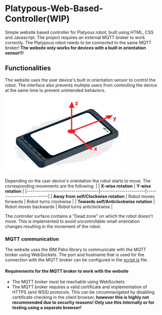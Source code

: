 # **Platypous-Web-Based-Controller(WIP)**
Simple website based controller for Platyous robot, built using HTML, CSS and Javascript. The project requires an external MQTT broker to work correctly. The Platypous robot needs to be connected to the same MQTT broker!
**The website only works for devices with a built in orientation sensor!!!**

## **Functionalities**
The website uses the user device's built in orientation sensor to control the robot. The interface also prevents multiple users from controlling the device at the same time to prevent unintended behaviors.

![Phone orientation](../images/phone_orientation.png)

Depending on the user device's orientation the robot starts to move. The corresponding movements are the following:
|                                     | **X-wise rotation**   | **Y-wise rotation**       |
|-------------------------------------|-----------------------|---------------------------|
| **Away from self/Clockwise rotation**   | Robot moves forwards | Robot turns clockwise     |
| **Towards self/Anticlockwise rotation** | Robot moves backwards | Robot turns anticlockwise |

The controller surface contains a "Dead zone" on which the robot doesn't move. This is implemented to avoid uncontrollable small orientation changes resulting in the movement of the robot.

### **MQTT communication**

The website uses the IBM Paho library to communicate with the MQTT broker using WebSockets. The port and hostname that is used for the connection with the MQTT broker can be configured in the [script.js](./script.js) file.

#### **Requirements for the MQTT broker to work with the website**
- The MQTT broker must be reachable using WebSockets
- The MQTT broker requires a valid certificate and implementation of HTTPS (and WSS) protocols. This can be circumnavigated by disabling certificate checking in the client browser, **however this is highly not recommended due to security reasons! Only use this internally or for testing using a separate browser!**
